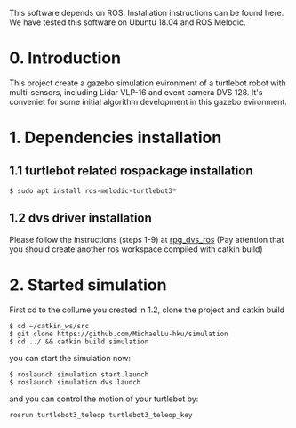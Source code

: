 This software depends on ROS. Installation instructions can be found here. We have tested this software on Ubuntu 18.04 and ROS Melodic.
# 0. Introduction
This project create a gazebo simulation evironment of a turtlebot robot with multi-sensors, including Lidar VLP-16 and event camera DVS 128. It's conveniet for some initial algorithm development in this gazebo evironment.

# 1. Dependencies installation

## 1.1 turtlebot related rospackage installation 
```
$ sudo apt install ros-melodic-turtlebot3*
```
## 1.2 dvs driver installation 

Please follow the instructions (steps 1-9) at [rpg_dvs_ros](https://github.com/uzh-rpg/rpg_dvs_ros)
(Pay attention that you should create another ros workspace compiled with catkin build)

# 2. Started simulation

First cd to the collume you created in 1.2, clone the project and catkin build
```
$ cd ~/catkin_ws/src
$ git clone https://github.com/MichaelLu-hku/simulation
$ cd ../ && catkin build simulation
```
you can start the simulation now:
```
$ roslaunch simulation start.launch
$ roslaunch simulation dvs.launch 
```
and you can control the motion of your turtlebot by:
```
rosrun turtlebot3_teleop turtlebot3_teleop_key
```
